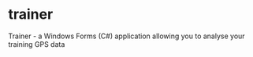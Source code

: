 # trainer
Trainer - a Windows Forms (C#) application allowing you to analyse your training GPS data
